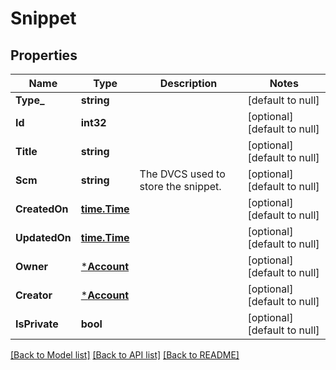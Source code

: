 # Snippet

## Properties
Name | Type | Description | Notes
------------ | ------------- | ------------- | -------------
**Type_** | **string** |  | [default to null]
**Id** | **int32** |  | [optional] [default to null]
**Title** | **string** |  | [optional] [default to null]
**Scm** | **string** | The DVCS used to store the snippet. | [optional] [default to null]
**CreatedOn** | [**time.Time**](time.Time.md) |  | [optional] [default to null]
**UpdatedOn** | [**time.Time**](time.Time.md) |  | [optional] [default to null]
**Owner** | [***Account**](account.md) |  | [optional] [default to null]
**Creator** | [***Account**](account.md) |  | [optional] [default to null]
**IsPrivate** | **bool** |  | [optional] [default to null]

[[Back to Model list]](../README.md#documentation-for-models) [[Back to API list]](../README.md#documentation-for-api-endpoints) [[Back to README]](../README.md)


